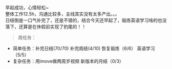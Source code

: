 早起成功，心情轻松~  
整体工作12.5h，沟通比较多，主线其实没有太多产出。。。  
日结倒是一口气补完了，还是不错的，结合今天还早起了，锻炼英语学习啥的也没落下，还算是在休假前实现了豹尾的！！  
>周任务：
+ 简单任务：补完日结(70/70) 补完周结(4/10)  恢复锻炼（6/6）  英语学习（5/5）
+ 复杂任务：用imove做两周岁视频 新版本的月结（0/3）  
